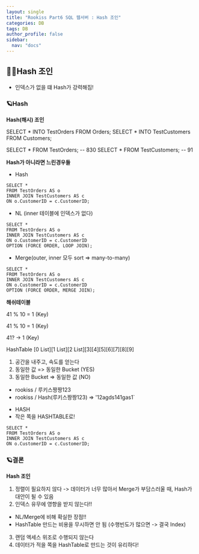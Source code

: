 ```yaml
---
layout: single
title: "Rookiss Part6 SQL 웹서버 : Hash 조인"
categories: DB
tags: DB
author_profile: false
sidebar:
  nav: "docs"
---
```



## 🙇‍♀️Hash 조인


- 인덱스가 없을 떄 Hash가 강력해짐!


### 🪐Hash 


**Hash(해시) 조인**

SELECT * INTO TestOrders FROM Orders;
SELECT * INTO TestCustomers FROM Customers;

SELECT * FROM TestOrders; -- 830
SELECT * FROM TestCustomers; -- 91

**Hash가 아니라면 느린경우들**

- Hash

```
SELECT *
FROM TestOrders AS o
INNER JOIN TestCustomers AS c
ON o.CustomerID = c.CustomerID;
```


- NL (inner 테이블에 인덱스가 없다)

```
SELECT *
FROM TestOrders AS o
INNER JOIN TestCustomers AS c
ON o.CustomerID = c.CustomerID
OPTION (FORCE ORDER, LOOP JOIN);
```


- Merge(outer, inner 모두 sort => many-to-many)

```
SELECT *
FROM TestOrders AS o
INNER JOIN TestCustomers AS c
ON o.CustomerID = c.CustomerID
OPTION (FORCE ORDER, MERGE JOIN);
```


**해쉬테이블**


41 % 10 = 1 (Key)

41 % 10 = 1 (Key)

41? -> 1 (Key)



HashTable [0 List][1 List][2 List][3][4][5][6][7][8][9]
1. 공간을 내주고, 속도를 얻는다
2. 동일한 값 => 동일한 Bucket (YES)
3. 동일한 Bucket => 동일한 값 (NO)

* rookiss / 루키스짱짱123
* rookiss / Hash(루키스짱짱123) => '12agds141gas1`


- HASH
- 작은 쪽을 HASHTABLE로!

```
SELECT *
FROM TestOrders AS o
INNER JOIN TestCustomers AS c
ON o.CustomerID = c.CustomerID;
```


### 🪐결론


**Hash 조인**
1. 정렬이 필요하지 않다 -> 데이터가 너무 많아서 Merge가 부담스러울 때, Hash가 대안이 될 수 있음
2. 인덱스 유무에 영향을 받지 않는다!!
  - NL/Merge에 비해 확실한 장점!!
  - HashTable 만드는 비용을 무시하면 안 됨 (수행빈도가 많으면 -> 결국 Index)
3. 랜덤 엑세스 위조로 수행되지 않는다
4. 데이터가 적을 쪽을 HashTable로 만드는 것이 유리하다!





